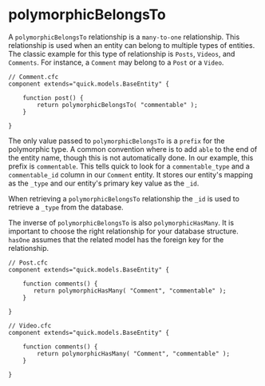 # polymorphicBelongsTo

A `polymorphicBelongsTo` relationship is a `many-to-one` relationship. This relationship is used when an entity can belong to multiple types of entities. The classic example for this type of relationship is `Posts`, `Videos`, and `Comments`. For instance, a `Comment` may belong to a `Post` or a `Video`.

```
// Comment.cfc
component extends="quick.models.BaseEntity" {

    function post() {
        return polymorphicBelongsTo( "commentable" );
    }

}
```

The only value passed to `polymorphicBelongsTo` is a `prefix` for the polymorphic type. A common convention where is to add `able` to the end of the entity name, though this is not automatically done. In our example, this prefix is `commentable`. This tells quick to look for a `commentable_type` and a `commentable_id` column in our `Comment` entity. It stores our entity's mapping as the `_type` and our entity's primary key value as the `_id`.

When retrieving a `polymorphicBelongsTo` relationship the `_id` is used to retrieve a `_type` from the database.

The inverse of `polymorphicBelongsTo` is also `polymorphicHasMany`. It is important to choose the right relationship for your database structure. `hasOne` assumes that the related model has the foreign key for the relationship.

```
// Post.cfc
component extends="quick.models.BaseEntity" {

    function comments() {
       return polymorphicHasMany( "Comment", "commentable" );
    }

}
```

```
// Video.cfc
component extends="quick.models.BaseEntity" {

    function comments() {
        return polymorphicHasMany( "Comment", "commentable" );
    }

}
```

